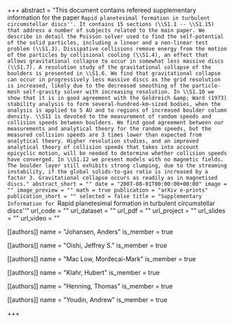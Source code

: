 +++
abstract = "This document contains refereed supplementary information for the paper ``Rapid planetesimal formation in turbulent circumstellar discs''. It contains 15 sections (\\S1.1 -- \\S1.15) that address a number of subjects related to the main paper. We describe in detail the Poisson solver used to find the self-potential of the solid particles, including a linear and a non-linear test problem (\\S1.3). Dissipative collisions remove energy from the motion of the particles by collisional cooling (\\S1.4), an effect that allows gravitational collapse to occur in somewhat less massive discs (\\S1.7). A resolution study of the gravitational collapse of the boulders is presented in \\S1.6. We find that gravitational collapse can occur in progressively less massive discs as the grid resolution is increased, likely due to the decreased smoothing of the particle-mesh self-gravity solver with increasing resolution. In \\S1.10 we show that it is in good agreement with the Goldreich &amp; Ward (1973) stability analysis to form several-hundred-km-sized bodies, when the analysis is applied to 5 AU and to regions of increased boulder column density. \\S11 is devoted to the measurement of random speeds and collision speeds between boulders. We find good agreement between our measurements and analytical theory for the random speeds, but the measured collision speeds are 3 times lower than expected from analytical theory. Higher resolution studies, and an improved analytical theory of collision speeds that takes into account epicyclic motion, will be needed to determine whether collision speeds have converged. In \\S1.12 we present models with no magnetic fields. The boulder layer still exhibits strong clumping, due to the streaming instability, if the global solids-to-gas ratio is increased by a factor 3. Gravitational collapse occurs as readily as in magnetised discs."
abstract_short = ""
date = "2007-08-01T00:00:00+00:00"
image = ""
image_preview = ""
math = true
publication = "arXiv e-prints"
publication_short = ""
selected = false
title = "Supplementary Information for ``Rapid planetesimal formation in turbulent circumstellar discs''"
url_code = ""
url_dataset = ""
url_pdf = ""
url_project = ""
url_slides = ""
url_video = ""



[[authors]]
    name = "Johansen, Anders"
    is_member = true


[[authors]]
    name = "Oishi, Jeffrey S."
    is_member = true


[[authors]]
    name = "Mac Low, Mordecai-Mark"
    is_member = true


[[authors]]
    name = "Klahr, Hubert"
    is_member = true


[[authors]]
    name = "Henning, Thomas"
    is_member = true


[[authors]]
    name = "Youdin, Andrew"
    is_member = true

+++
 
